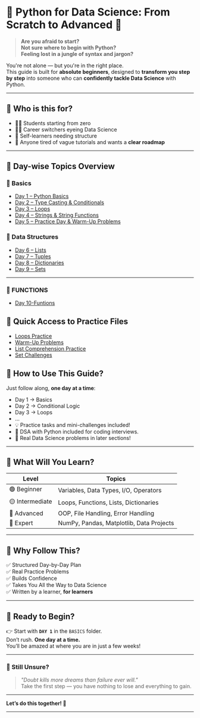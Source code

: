 # 🐍 Python for Data Science: From Scratch to Advanced 🚀

> **Are you afraid to start?**  
> **Not sure where to begin with Python?**  
> **Feeling lost in a jungle of syntax and jargon?**

You're not alone — but you're in the right place.  
This guide is built for **absolute beginners**, designed to **transform you step by step** into someone who can **confidently tackle Data Science** with Python.

---

## 🌱 Who is this for?

- 🧑‍🎓 Students starting from zero
- 👩‍💻 Career switchers eyeing Data Science
- 🧠 Self-learners needing structure
- 👀 Anyone tired of vague tutorials and wants a **clear roadmap**

---
## 📅 Day-wise Topics Overview

### 🔰 Basics
- [Day 1 – Python Basics](./BASICS/DAY%201/README.md)
- [Day 2 – Type Casting & Conditionals](./BASICS/DAY%202/README.md)
- [Day 3 – Loops](./BASICS/DAY%203/README.md)
- [Day 4 – Strings & String Functions](./BASICS/DAY%204/README.md)
- [Day 5 – Practice Day & Warm-Up Problems](./BASICS/DAY%205%20Practice%20Day/README.md)

### 🧱 Data Structures
- [Day 6 – Lists](./DATA_STRUCTURES/DAY6/README.md)
- [Day 7 – Tuples](./DATA_STRUCTURES/DAY7/README.md)
- [Day 8 – Dictionaries](./DATA_STRUCTURES/DAY8/README.md)
- [Day 9 – Sets](./DATA_STRUCTURES/DAY9/README.md)

---

### 🧱 FUNCTIONS
- [Day 10-Funtions](./FUNCTIONS/DAY%2010/readme.md)
## 🔗 Quick Access to Practice Files

- [Loops Practice](./BASICS/DAY%203/Practice%20Day%203.py)
- [Warm-Up Problems](./BASICS/DAY%205%20Practice%20Day/PracticeSheets.py)
- [List Comprehension Practice](./DATA_STRUCTURES/DAY6/LISTS/3LISTCOMPREHENSION.py)
- [Set Challenges](./DATA_STRUCTURES/DAY9/1SET/challenge.py)


## 📆 How to Use This Guide?

Just follow along, **one day at a time**:
- Day 1 → Basics
- Day 2 → Conditional Logic
- Day 3 → Loops
- ...
- 💡 Practice tasks and mini-challenges included!
- 🧠 DSA with Python included for coding interviews.
- 🧪 Real Data Science problems in later sections!

---

## 🧭 What Will You Learn?

| Level | Topics |
|-------|--------|
| 🟢 Beginner | Variables, Data Types, I/O, Operators |
| 🟡 Intermediate | Loops, Functions, Lists, Dictionaries |
| 🔵 Advanced | OOP, File Handling, Error Handling |
| 🔴 Expert | NumPy, Pandas, Matplotlib, Data Projects |

---

## 📌 Why Follow This?

✅ Structured Day-by-Day Plan  
✅ Real Practice Problems  
✅ Builds Confidence  
✅ Takes You All the Way to Data Science  
✅ Written by a learner, **for learners**

---

## 🧠 Ready to Begin?

👉 Start with **`DAY 1`** in the `BASICS` folder.  
Don’t rush. **One day at a time.**  
You’ll be amazed at where you are in just a few weeks!

---

### 💬 Still Unsure?

> _"Doubt kills more dreams than failure ever will."_  
Take the first step — you have nothing to lose and everything to gain.

---

**Let’s do this together! 🚀**

---



